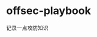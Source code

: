 



































































































































































# offsec-playbook
记录一点攻防知识
